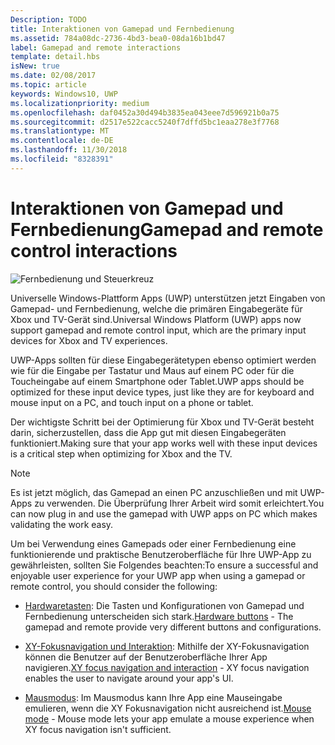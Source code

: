 ```yaml
---
Description: TODO
title: Interaktionen von Gamepad und Fernbedienung
ms.assetid: 784a08dc-2736-4bd3-bea0-08da16b1bd47
label: Gamepad and remote interactions
template: detail.hbs
isNew: true
ms.date: 02/08/2017
ms.topic: article
keywords: Windows10, UWP
ms.localizationpriority: medium
ms.openlocfilehash: daf0452a30d494b3835ea043eee7d596921b0a75
ms.sourcegitcommit: d2517e522cacc5240f7dffd5bc1eaa278e3f7768
ms.translationtype: MT
ms.contentlocale: de-DE
ms.lasthandoff: 11/30/2018
ms.locfileid: "8328391"
---
```

# <a name="gamepad-and-remote-control-interactions"></a><span data-ttu-id="0cba6-103">Interaktionen von Gamepad und Fernbedienung</span><span class="sxs-lookup"><span data-stu-id="0cba6-103">Gamepad and remote control interactions</span></span>

![Fernbedienung und Steuerkreuz](images/dpad-remote/dpad-remote.png)

<span data-ttu-id="0cba6-105">Universelle Windows-Plattform Apps (UWP) unterstützen jetzt Eingaben von Gamepad- und Fernbedienung, welche die primären Eingabegeräte für Xbox und TV-Gerät sind.</span><span class="sxs-lookup"><span data-stu-id="0cba6-105">Universal Windows Platform (UWP) apps now support gamepad and remote control input, which are the primary input devices for Xbox and TV experiences.</span></span>

<span data-ttu-id="0cba6-106">UWP-Apps sollten für diese Eingabegerätetypen ebenso optimiert werden wie für die Eingabe per Tastatur und Maus auf einem PC oder für die Toucheingabe auf einem Smartphone oder Tablet.</span><span class="sxs-lookup"><span data-stu-id="0cba6-106">UWP apps should be optimized for these input device types, just like they are for keyboard and mouse input on a PC, and touch input on a phone or tablet.</span></span>

<span data-ttu-id="0cba6-107">Der wichtigste Schritt bei der Optimierung für Xbox und TV-Gerät besteht darin, sicherzustellen, dass die App gut mit diesen Eingabegeräten funktioniert.</span><span class="sxs-lookup"><span data-stu-id="0cba6-107">Making sure that your app works well with these input devices is a critical  step when optimizing for Xbox and the TV.</span></span>

> [!NOTE] 
> <span data-ttu-id="0cba6-108">Es ist jetzt möglich, das Gamepad an einen PC anzuschließen und mit UWP-Apps zu verwenden. Die Überprüfung Ihrer Arbeit wird somit erleichtert.</span><span class="sxs-lookup"><span data-stu-id="0cba6-108">You can now plug in and use the gamepad with UWP apps on PC which makes validating the work easy.</span></span>

<span data-ttu-id="0cba6-109">Um bei Verwendung eines Gamepads oder einer Fernbedienung eine funktionierende und praktische Benutzeroberfläche für Ihre UWP-App zu gewährleisten, sollten Sie Folgendes beachten:</span><span class="sxs-lookup"><span data-stu-id="0cba6-109">To ensure a successful and enjoyable user experience for your UWP app when using a gamepad or remote control, you should consider the following:</span></span>

* <span data-ttu-id="0cba6-110">[Hardwaretasten](../devices/designing-for-tv.md#hardware-buttons): Die Tasten und Konfigurationen von Gamepad und Fernbedienung unterscheiden sich stark.</span><span class="sxs-lookup"><span data-stu-id="0cba6-110">[Hardware buttons](../devices/designing-for-tv.md#hardware-buttons) - The gamepad and remote provide very different buttons and configurations.</span></span>

* <span data-ttu-id="0cba6-111">[XY-Fokusnavigation und Interaktion](../devices/designing-for-tv.md#xy-focus-navigation-and-interaction): Mithilfe der XY-Fokusnavigation können die Benutzer auf der Benutzeroberfläche Ihrer App navigieren.</span><span class="sxs-lookup"><span data-stu-id="0cba6-111">[XY focus navigation and interaction](../devices/designing-for-tv.md#xy-focus-navigation-and-interaction) - XY focus navigation enables the user to navigate around your app's UI.</span></span>

* <span data-ttu-id="0cba6-112">[Mausmodus](../devices/designing-for-tv.md#mouse-mode): Im Mausmodus kann Ihre App eine Mauseingabe emulieren, wenn die XY Fokusnavigation nicht ausreichend ist.</span><span class="sxs-lookup"><span data-stu-id="0cba6-112">[Mouse mode](../devices/designing-for-tv.md#mouse-mode) - Mouse mode lets your app emulate a mouse experience when XY focus navigation isn't sufficient.</span></span>
